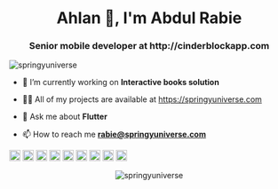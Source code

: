 <h1 align="center">Ahlan 👋, I'm Abdul Rabie</h1>
<h3 align="center">Senior mobile developer at http://cinderblockapp.com</h3>

<p align="left"> <img src="https://komarev.com/ghpvc/?username=springyuniverse" alt="springyuniverse" /> </p>

- 🔭 I’m currently working on **Interactive books solution**

- 👨‍💻 All of my projects are available at https://springyuniverse.com

- 💬 Ask me about **Flutter**


- 📫 How to reach me **rabie@springyuniverse.com**



<p align="left"><img src="https://devicons.github.io/devicon/devicon.git/icons/react/react-original-wordmark.svg" alt="react" width="20" height="20"/> <img src="https://devicons.github.io/devicon/devicon.git/icons/bootstrap/bootstrap-plain.svg" alt="bootstrap" width="20" height="20"/> <img src="https://devicons.github.io/devicon/devicon.git/icons/html5/html5-original-wordmark.svg" alt="html5" width="20" height="20"/> <img src="https://devicons.github.io/devicon/devicon.git/icons/java/java-original-wordmark.svg" alt="java" width="20" height="20"/> <img src="https://devicons.github.io/devicon/devicon.git/icons/javascript/javascript-original.svg" alt="javascript" width="20" height="20"/> <img src="https://devicons.github.io/devicon/devicon.git/icons/mongodb/mongodb-original-wordmark.svg" alt="mongodb" width="20" height="20"/> <img src="https://devicons.github.io/devicon/devicon.git/icons/mysql/mysql-original-wordmark.svg" alt="mysql" width="20" height="20"/> <img src="https://devicons.github.io/devicon/devicon.git/icons/nodejs/nodejs-original-wordmark.svg" alt="nodejs" width="20" height="20"/> <img src="https://cdn.jsdelivr.net/npm/simple-icons@3.1.0/icons/flutter.svg" alt="flutter" width="20" height="20"/></p><p align="center"> <img src="https://github-readme-stats.vercel.app/api?username=springyuniverse&show_icons=true" alt="springyuniverse" /> </p>

